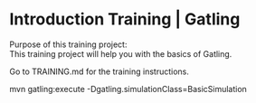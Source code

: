 # Introduction Training | Gatling

Purpose of this training project:  
This training project will help you with the basics of Gatling. 

Go to TRAINING.md for the training instructions.

mvn gatling:execute -Dgatling.simulationClass=BasicSimulation


